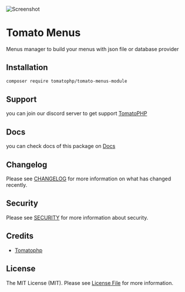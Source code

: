 ![Screenshot](https://github.com/tomatophp/tomato-menus-module/blob/master/art/screenshot.png)

# Tomato Menus

Menus manager to build your menus with json file or database provider

## Installation

```bash
composer require tomatophp/tomato-menus-module
```

## Support

you can join our discord server to get support [TomatoPHP](https://discord.gg/VZc8nBJ3ZU)

## Docs

you can check docs of this package on [Docs](https://docs.tomatophp.com/plugins/tomato-menus)

## Changelog

Please see [CHANGELOG](CHANGELOG.md) for more information on what has changed recently.

## Security

Please see [SECURITY](SECURITY.md) for more information about security.

## Credits

- [Tomatophp](mailto:info@3x1.io)

## License

The MIT License (MIT). Please see [License File](LICENSE.md) for more information.
